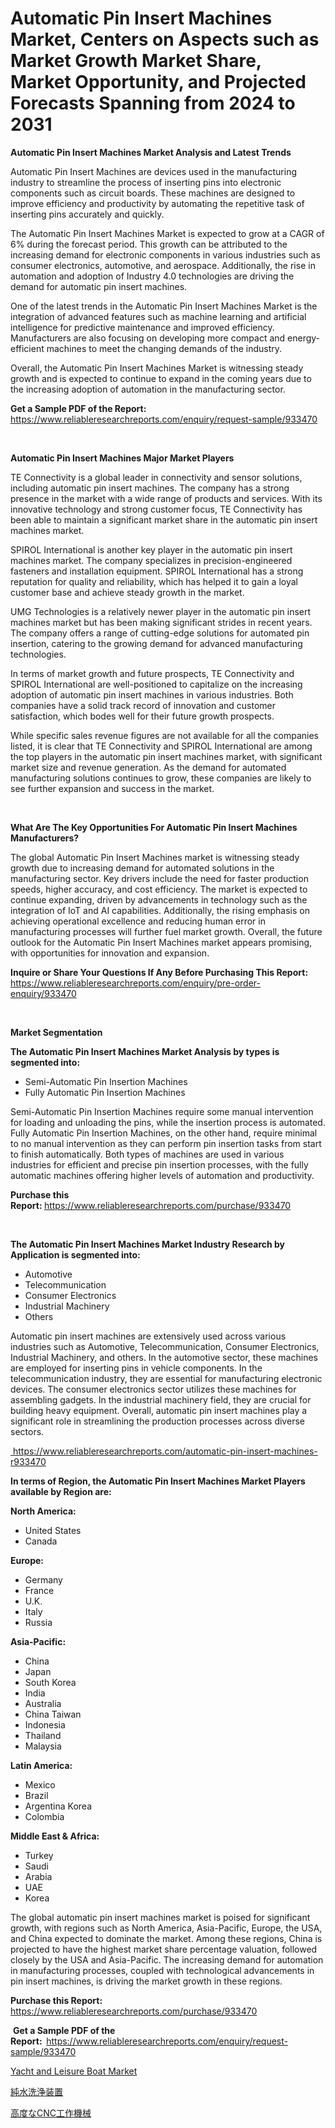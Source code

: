 <p><h1>Automatic Pin Insert Machines Market, Centers on Aspects such as Market Growth Market Share, Market Opportunity, and Projected Forecasts Spanning from 2024 to 2031</h1></p><p><strong>Automatic Pin Insert Machines Market Analysis and Latest Trends</strong></p>
<p><p>Automatic Pin Insert Machines are devices used in the manufacturing industry to streamline the process of inserting pins into electronic components such as circuit boards. These machines are designed to improve efficiency and productivity by automating the repetitive task of inserting pins accurately and quickly.</p><p>The Automatic Pin Insert Machines Market is expected to grow at a CAGR of 6% during the forecast period. This growth can be attributed to the increasing demand for electronic components in various industries such as consumer electronics, automotive, and aerospace. Additionally, the rise in automation and adoption of Industry 4.0 technologies are driving the demand for automatic pin insert machines.</p><p>One of the latest trends in the Automatic Pin Insert Machines Market is the integration of advanced features such as machine learning and artificial intelligence for predictive maintenance and improved efficiency. Manufacturers are also focusing on developing more compact and energy-efficient machines to meet the changing demands of the industry.</p><p>Overall, the Automatic Pin Insert Machines Market is witnessing steady growth and is expected to continue to expand in the coming years due to the increasing adoption of automation in the manufacturing sector.</p></p>
<p><strong>Get a Sample PDF of the Report:&nbsp;</strong> <a href="https://www.reliableresearchreports.com/enquiry/request-sample/933470">https://www.reliableresearchreports.com/enquiry/request-sample/933470</a></p>
<p>&nbsp;</p>
<p><strong>Automatic Pin Insert Machines Major Market Players</strong></p>
<p><p>TE Connectivity is a global leader in connectivity and sensor solutions, including automatic pin insert machines. The company has a strong presence in the market with a wide range of products and services. With its innovative technology and strong customer focus, TE Connectivity has been able to maintain a significant market share in the automatic pin insert machines market.</p><p>SPIROL International is another key player in the automatic pin insert machines market. The company specializes in precision-engineered fasteners and installation equipment. SPIROL International has a strong reputation for quality and reliability, which has helped it to gain a loyal customer base and achieve steady growth in the market.</p><p>UMG Technologies is a relatively newer player in the automatic pin insert machines market but has been making significant strides in recent years. The company offers a range of cutting-edge solutions for automated pin insertion, catering to the growing demand for advanced manufacturing technologies.</p><p>In terms of market growth and future prospects, TE Connectivity and SPIROL International are well-positioned to capitalize on the increasing adoption of automatic pin insert machines in various industries. Both companies have a solid track record of innovation and customer satisfaction, which bodes well for their future growth prospects.</p><p>While specific sales revenue figures are not available for all the companies listed, it is clear that TE Connectivity and SPIROL International are among the top players in the automatic pin insert machines market, with significant market size and revenue generation. As the demand for automated manufacturing solutions continues to grow, these companies are likely to see further expansion and success in the market.</p></p>
<p>&nbsp;</p>
<p><strong>What Are The Key Opportunities For Automatic Pin Insert Machines Manufacturers?</strong></p>
<p><p>The global Automatic Pin Insert Machines market is witnessing steady growth due to increasing demand for automated solutions in the manufacturing sector. Key drivers include the need for faster production speeds, higher accuracy, and cost efficiency. The market is expected to continue expanding, driven by advancements in technology such as the integration of IoT and AI capabilities. Additionally, the rising emphasis on achieving operational excellence and reducing human error in manufacturing processes will further fuel market growth. Overall, the future outlook for the Automatic Pin Insert Machines market appears promising, with opportunities for innovation and expansion.</p></p>
<p><strong>Inquire or Share Your Questions If Any Before Purchasing This Report:</strong> <a href="https://www.reliableresearchreports.com/enquiry/pre-order-enquiry/933470">https://www.reliableresearchreports.com/enquiry/pre-order-enquiry/933470</a></p>
<p>&nbsp;</p>
<p><strong>Market Segmentation</strong></p>
<p><strong>The Automatic Pin Insert Machines Market Analysis by types is segmented into:</strong></p>
<p><ul><li>Semi-Automatic Pin Insertion Machines</li><li>Fully Automatic Pin Insertion Machines</li></ul></p>
<p><p>Semi-Automatic Pin Insertion Machines require some manual intervention for loading and unloading the pins, while the insertion process is automated. Fully Automatic Pin Insertion Machines, on the other hand, require minimal to no manual intervention as they can perform pin insertion tasks from start to finish automatically. Both types of machines are used in various industries for efficient and precise pin insertion processes, with the fully automatic machines offering higher levels of automation and productivity.</p></p>
<p><strong>Purchase this Report:&nbsp;</strong><a href="https://www.reliableresearchreports.com/purchase/933470">https://www.reliableresearchreports.com/purchase/933470</a></p>
<p>&nbsp;</p>
<p><strong>The Automatic Pin Insert Machines Market Industry Research by Application is segmented into:</strong></p>
<p><ul><li>Automotive</li><li>Telecommunication</li><li>Consumer Electronics</li><li>Industrial Machinery</li><li>Others</li></ul></p>
<p><p>Automatic pin insert machines are extensively used across various industries such as Automotive, Telecommunication, Consumer Electronics, Industrial Machinery, and others. In the automotive sector, these machines are employed for inserting pins in vehicle components. In the telecommunication industry, they are essential for manufacturing electronic devices. The consumer electronics sector utilizes these machines for assembling gadgets. In the industrial machinery field, they are crucial for building heavy equipment. Overall, automatic pin insert machines play a significant role in streamlining the production processes across diverse sectors.</p></p>
<p><a href="https://www.reliableresearchreports.com/automatic-pin-insert-machines-r933470">&nbsp;https://www.reliableresearchreports.com/automatic-pin-insert-machines-r933470</a></p>
<p><strong>In terms of Region, the Automatic Pin Insert Machines Market Players available by Region are:</strong></p>
<p>
    <p> <strong> North America: </strong>
        <ul>
            <li>United States</li>
            <li>Canada</li>
        </ul>
        </p> 
    <p> <strong> Europe: </strong>
        <ul>
            <li>Germany</li>
            <li>France</li>
            <li>U.K.</li>
            <li>Italy</li>
            <li>Russia</li>
        </ul>
        </p> 
    <p> <strong> Asia-Pacific: </strong>
        <ul>
            <li>China</li>
            <li>Japan</li>
            <li>South Korea</li>
            <li>India</li>
            <li>Australia</li>
            <li>China Taiwan</li>
            <li>Indonesia</li>
            <li>Thailand</li>
            <li>Malaysia</li>
        </ul>
        </p> 
    <p> <strong> Latin America: </strong>
        <ul>
            <li>Mexico</li>
            <li>Brazil</li>
            <li>Argentina Korea</li>
            <li>Colombia</li>
        </ul>
        </p> 
    <p> <strong> Middle East & Africa: </strong>
        <ul>
            <li>Turkey</li>
            <li>Saudi</li>
            <li>Arabia</li>
            <li>UAE</li>
            <li>Korea</li>
        </ul>
    </p>
    </p>
<p><p>The global automatic pin insert machines market is poised for significant growth, with regions such as North America, Asia-Pacific, Europe, the USA, and China expected to dominate the market. Among these regions, China is projected to have the highest market share percentage valuation, followed closely by the USA and Asia-Pacific. The increasing demand for automation in manufacturing processes, coupled with technological advancements in pin insert machines, is driving the market growth in these regions.</p></p>
<p><strong>Purchase this Report: </strong><a href="https://www.reliableresearchreports.com/purchase/933470">https://www.reliableresearchreports.com/purchase/933470</a></p>
<p>&nbsp;<strong>Get a Sample PDF of the Report:&nbsp;&nbsp;</strong><a href="https://www.reliableresearchreports.com/enquiry/request-sample/933470">https://www.reliableresearchreports.com/enquiry/request-sample/933470</a></p>
<p><strong></strong></p>
<p><p><a href="https://github.com/mancsybtousav/Market-Research-Report-List-2/blob/main/yacht-and-leisure-boat-market.md">Yacht and Leisure Boat Market</a></p><p><a href="https://github.com/KaydenJohns1964/Market-Research-Report-List-1/blob/main/738211739057.md">純水洗浄装置</a></p><p><a href="https://github.com/decker5351/Market-Research-Report-List-1/blob/main/892273639058.md">高度なCNC工作機械</a></p></p>